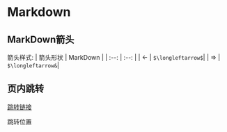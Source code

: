 # Markdown

## MarkDown箭头

箭头样式:
| 箭头形状 | MarkDown |
| :--: | :--: |
| $\longleftarrow$ | ```$\longleftarrow$```|
| $\Longrightarrow$ | ```$\longleftarrow&```|

## 页内跳转

[跳转链接](#jumpid)

<span id = "jumpid">跳转位置</span>